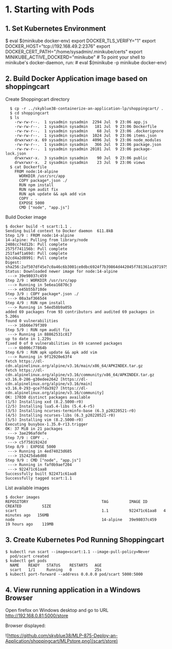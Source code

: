 # 1. Starting with Pods

## 1. Set Kubernetes Environment

  $ eval $(minikube docker-env)
    export DOCKER_TLS_VERIFY="1"
    export DOCKER_HOST="tcp://192.168.49.2:2376"
    export DOCKER_CERT_PATH="/home/sysadmin/.minikube/certs"
    export MINIKUBE_ACTIVE_DOCKERD="minikube"
  \# To point your shell to minikube's docker-daemon, run:
  \# eval $(minikube -p minikube docker-env)

## 2. Build Docker Application image based on shoppingcart

  Create Shoppingcart directory

```
  $ cp -r ../skyblue38-containerize-an-application-lp/shoppingcart/ .
  $ cd shoppingcart
  $ ls
    -rw-rw-r--.  1 sysadmin sysadmin  2294 Jul  9 23:06 app.js
    -rw-rw-r--.  1 sysadmin sysadmin   181 Jul  9 23:06 Dockerfile
    -rw-rw-r--.  1 sysadmin sysadmin    68 Jul  9 23:06 .dockerignore
    -rw-rw-r--.  1 sysadmin sysadmin  1024 Jul  9 23:06 items.json
    drwxrwxr-x. 69 sysadmin sysadmin  4096 Jul  9 23:06 node_modules
    -rw-rw-r--.  1 sysadmin sysadmin   366 Jul  9 23:06 package.json
    -rw-rw-r--.  1 sysadmin sysadmin 20101 Jul  9 23:06 package-lock.json
    drwxrwxr-x.  3 sysadmin sysadmin    90 Jul  9 23:06 public
    drwxrwxr-x.  2 sysadmin sysadmin    23 Jul  9 23:06 views
  $ cat Dockerfile
    FROM node:14-alpine
      WORKDIR /usr/src/app
      COPY package*.json ./
      RUN npm install
      RUN npm audit fix
      RUN apk update && apk add vim
      COPY . .
      EXPOSE 5000
      CMD ["node", "app.js"]
```

  Build Docker image


```
$ docker build -t scart:1.1 .
Sending build context to Docker daemon  611.8kB
Step 1/9 : FROM node:14-alpine
14-alpine: Pulling from library/node
2408cc74d12b: Pull complete
2575f741156b: Pull complete
251fa4f1a69d: Pull complete
b2cd4a2d8991: Pull complete
Digest: sha256:2af507df45e7c0a46c6b3001ce0dbc6924f7b39864d442045f781361a1971975
Status: Downloaded newer image for node:14-alpine
 ---> 39e98037c459
Step 2/9 : WORKDIR /usr/src/app
 ---> Running in 5e6ea16870c3
 ---> e45b55b710de
Step 3/9 : COPY package*.json ./
 ---> 08a3af3665d4
Step 4/9 : RUN npm install
 ---> Running in 54ed58b9a05b
added 69 packages from 93 contributors and audited 69 packages in 5.206s
found 0 vulnerabilities
 ---> 16b66e79f309
Step 5/9 : RUN npm audit fix
 ---> Running in 88862531c817
up to date in 1.229s
fixed 0 of 0 vulnerabilities in 69 scanned packages
 ---> 6b006c77864b
Step 6/9 : RUN apk update && apk add vim
 ---> Running in 9f12920e63f4
fetch https://dl-cdn.alpinelinux.org/alpine/v3.16/main/x86_64/APKINDEX.tar.gz
fetch https://dl-cdn.alpinelinux.org/alpine/v3.16/community/x86_64/APKINDEX.tar.gz
v3.16.0-286-g30edee2642 [https://dl-cdn.alpinelinux.org/alpine/v3.16/main]
v3.16.0-293-gce7fda3927 [https://dl-cdn.alpinelinux.org/alpine/v3.16/community]
OK: 17030 distinct packages available
(1/5) Installing xxd (8.2.5000-r0)
(2/5) Installing lua5.4-libs (5.4.4-r5)
(3/5) Installing ncurses-terminfo-base (6.3_p20220521-r0)
(4/5) Installing ncurses-libs (6.3_p20220521-r0)
(5/5) Installing vim (8.2.5000-r0)
Executing busybox-1.35.0-r13.trigger
OK: 37 MiB in 21 packages
 ---> 3ae296afdefe
Step 7/9 : COPY . .
 ---> c5f75819242d
Step 8/9 : EXPOSE 5000
 ---> Running in 4ed74023d685
 ---> 152425da6d08
Step 9/9 : CMD ["node", "app.js"]
 ---> Running in faf0b9aef204
 ---> 922471c61aa8
Successfully built 922471c61aa8
Successfully tagged scart:1.1
```

  List available images

```
$ docker images
REPOSITORY                                TAG         IMAGE ID       CREATED         SIZE
scart                                     1.1         922471c61aa8   4 minutes ago   156MB
node                                      14-alpine   39e98037c459   19 hours ago    119MB
```

## 3. Create Kubernetes Pod Running Shoppingcart


```
$ kubectl run scart --image=scart:1.1 --image-pull-policy=Never
  pod/scart created
$ kubectl get pods
  NAME    READY   STATUS    RESTARTS   AGE
  scart   1/1     Running   0          25s
$ kubectl port-forward --address 0.0.0.0 pod/scart 5000:5000
```

## 4. View running application in a Windows Browser

  Open firefox on Windows desktop and go to URL http://192.168.0.81:5000/store

  Browser displayed:

![https://github.com/skyblue38/MLP-875-Deploy-an-Application/shoppingcart/MLPstore.png](scart/store)

